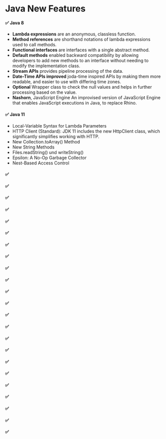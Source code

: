 # Java New Features


#### ✅ Java 8
  - **Lambda expressions** are an anonymous, classless function.
  - **Method references** are shorthand notations of lambda expressions used to call methods.
  - **Functional interfaces** are interfaces with a single abstract method.
  - **Default methods** enabled backward compatibility by allowing developers to add new methods to an interface without needing to modify the implementation class.
  - **Stream APIs** provides pipeline processing of the data.
  - **Date-Time APIs improved** joda-time inspired APIs by making them more readable, and easier to use with differing time zones.
  - **Optional**	Wrapper class to check the null values and helps in further processing based on the value.
  - **Nashorn**, JavaScript Engine	An improvised version of JavaScript Engine that enables JavaScript executions in Java, to replace Rhino.

#### ✅ Java 11
  - Local-Variable Syntax for Lambda Parameters
  - HTTP Client (Standard): JDK 11 includes the new HttpClient class, which significantly simplifies working with HTTP.
  - New Collection.toArray() Method
  - New String Methods
  - Files.readString() und writeString()
  - Epsilon: A No-Op Garbage Collector
  - Nest-Based Access Control



#### ✅ 
#### ✅ 
#### ✅ 
#### ✅ 
#### ✅ 
#### ✅ 
#### ✅ 
#### ✅ 
#### ✅ 
#### ✅ 
#### ✅ 
#### ✅ 
#### ✅ 
#### ✅ 
#### ✅ 
#### ✅ 
#### ✅ 
#### ✅ 
#### ✅ 
#### ✅ 
#### ✅ 
#### ✅ 
#### ✅ 
